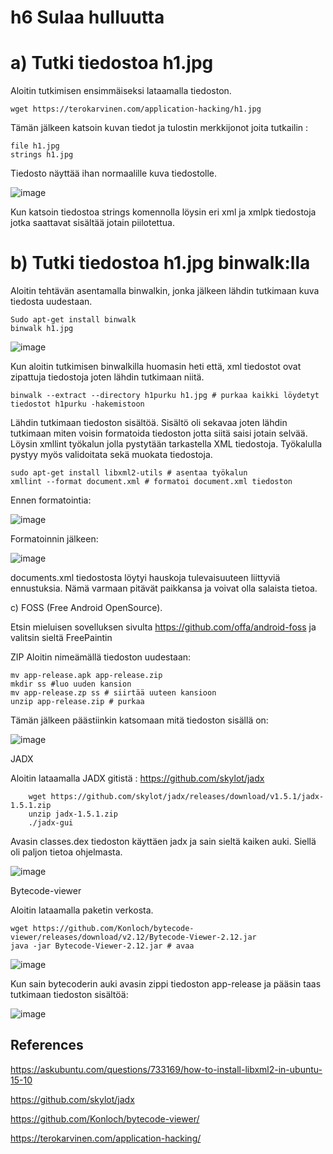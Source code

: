 # h6 Sulaa hulluutta

# a) Tutki tiedostoa h1.jpg

Aloitin tutkimisen ensimmäiseksi lataamalla tiedoston.

    wget https://terokarvinen.com/application-hacking/h1.jpg

Tämän jälkeen katsoin kuvan tiedot ja tulostin merkkijonot joita tutkailin :

    file h1.jpg
    strings h1.jpg

Tiedosto näyttää ihan normaalille kuva tiedostolle.

![image](https://github.com/user-attachments/assets/dc33731f-14a9-4dbd-8b00-cf2e24749e27)

Kun katsoin tiedostoa strings komennolla löysin eri xml ja xmlpk tiedostoja jotka saattavat sisältää jotain piilotettua.



# b) Tutki tiedostoa h1.jpg binwalk:lla

Aloitin tehtävän asentamalla binwalkin, jonka jälkeen lähdin tutkimaan kuva tiedosta uudestaan.

    Sudo apt-get install binwalk
    binwalk h1.jpg

![image](https://github.com/user-attachments/assets/623e81de-68d7-4099-bb98-526eb73f9eb7)

Kun aloitin tutkimisen binwalkilla huomasin heti että, xml tiedostot ovat zipattuja tiedostoja joten lähdin tutkimaan niitä.

    binwalk --extract --directory h1purku h1.jpg # purkaa kaikki löydetyt tiedostot h1purku -hakemistoon

Lähdin tutkimaan tiedoston sisältöä. Sisältö oli sekavaa joten lähdin tutkimaan miten voisin formatoida tiedoston jotta siitä saisi jotain selvää. Löysin xmllint työkalun jolla pystytään tarkastella XML tiedostoja. Työkalulla pystyy myös validoitata sekä muokata tiedostoja.

    sudo apt-get install libxml2-utils # asentaa työkalun
    xmllint --format document.xml # formatoi document.xml tiedoston

Ennen formatointia:

![image](https://github.com/user-attachments/assets/d979c1a1-3cb5-4709-83f6-e11314d5a00a)


Formatoinnin jälkeen:

![image](https://github.com/user-attachments/assets/2803afce-54aa-4b51-b54e-9c6045c95f15)



documents.xml tiedostosta löytyi hauskoja tulevaisuuteen liittyviä ennustuksia. Nämä varmaan pitävät paikkansa ja voivat olla salaista tietoa.




c) FOSS (Free Android OpenSource).

Etsin mieluisen sovelluksen sivulta https://github.com/offa/android-foss ja valitsin sieltä FreePaintin

ZIP
Aloitin nimeämällä tiedoston uudestaan:

    mv app-release.apk app-release.zip
    mkdir ss #luo uuden kansion
    mv app-release.zp ss # siirtää uuteen kansioon
    unzip app-release.zip # purkaa

Tämän jälkeen päästiinkin katsomaan mitä tiedoston sisällä on:

![image](https://github.com/user-attachments/assets/f7e6ae4e-640f-4bde-81cf-0b4d64d8182c)


JADX

Aloitin lataamalla JADX gitistä : https://github.com/skylot/jadx

        wget https://github.com/skylot/jadx/releases/download/v1.5.1/jadx-1.5.1.zip
        unzip jadx-1.5.1.zip
        ./jadx-gui

Avasin classes.dex tiedoston käyttäen jadx ja sain sieltä kaiken auki. Siellä oli paljon tietoa ohjelmasta.

![image](https://github.com/user-attachments/assets/74bc9f3c-f679-4671-86ff-0644518c80ed)


Bytecode-viewer

Aloitin lataamalla paketin verkosta. 

    wget https://github.com/Konloch/bytecode-viewer/releases/download/v2.12/Bytecode-Viewer-2.12.jar
    java -jar Bytecode-Viewer-2.12.jar # avaa

![image](https://github.com/user-attachments/assets/0767640d-3c49-4bda-97ae-ef87e3da5eaf)

Kun sain bytecoderin auki avasin zippi tiedoston app-release ja pääsin taas tutkimaan tiedoston sisältöä: 

![image](https://github.com/user-attachments/assets/9eb5a055-13b7-41d8-b051-eb4485f1ab1a)



## References

https://askubuntu.com/questions/733169/how-to-install-libxml2-in-ubuntu-15-10

https://github.com/skylot/jadx

https://github.com/Konloch/bytecode-viewer/

https://terokarvinen.com/application-hacking/
